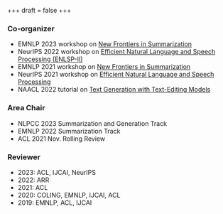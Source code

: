 +++
draft = false
+++

### Co-organizer
- EMNLP 2023 workshop on [New Frontiers in Summarization](https://newsumm.github.io/2023/)
- NeurIPS 2022 workshop on [Efficient Natural Language and Speech Processing (ENLSP-II)](https://neurips2022-enlsp.github.io/)
- EMNLP 2021 workshop on [New Frontiers in Summarization](https://newsumm.github.io/2021/)
- NeurIPS 2021 workshop on [Efficient Natural Language and Speech Processing](https://neurips2021-nlp.github.io/)
- NAACL 2022 tutorial on [Text Generation with Text-Editing Models](https://text-editing.github.io/)

### Area Chair
- NLPCC 2023 Summarization and Generation Track
- EMNLP 2022 Summarization Track
- ACL 2021 Nov. Rolling Review

### Reviewer
- 2023: ACL, IJCAI, NeurIPS
- 2022: ARR
- 2021: ACL
- 2020: COLING, EMNLP, IJCAI, ACL
- 2019: EMNLP, ACL, IJCAI
